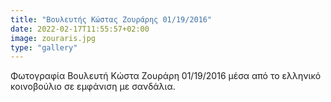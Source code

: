 ```yaml
---
title: "Βουλευτής Κώστας Ζουράρης 01/19/2016"
date: 2022-02-17T11:55:57+02:00
image: zouraris.jpg
type: "gallery"
---
```


Φωτογραφία Βουλευτή Κώστα Ζουράρη 01/19/2016 μέσα από το ελληνικό κοινοβούλιο σε εμφάνιση με σανδάλια.
